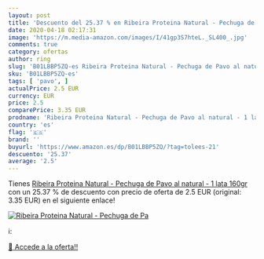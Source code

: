 ```yaml
---
layout: post
title: 'Descuento del 25.37 % en Ribeira Proteina Natural - Pechuga de Pa'
date: 2020-04-18 02:17:31
image: 'https://m.media-amazon.com/images/I/41gp3S7hteL._SL400_.jpg'
comments: true
category: ofertas
author: ring
slug: 'B01LBBP5ZQ-es Ribeira Proteina Natural - Pechuga de Pavo al natural - 1...'
sku: 'B01LBBP5ZQ-es'
tags: [ 'pavo', ]
actualPrice: 2.5 EUR
currency: EUR
price: 2.5
comparePrice: 3.35 EUR
prodname: 'Ribeira Proteina Natural - Pechuga de Pavo al natural - 1 lata 160gr'
country: 'es'
flag: '🇪🇸'
brand: ''
buyurl: 'https://www.amazon.es/dp/B01LBBP5ZQ/?tag=tolees-21'
descuento: '25.37'
average: '2.5'
---
```


Tienes [Ribeira Proteina Natural - Pechuga de Pavo al natural - 1 lata 160gr](https://www.amazon.es/dp/B01LBBP5ZQ/?tag=tolees-21) con un 25.37 % de descuento con precio de oferta de 2.5 EUR (original: 3.35 EUR) en el siguiente enlace!

[![Ribeira Proteina Natural - Pechuga de Pa](https://m.media-amazon.com/images/I/41gp3S7hteL._SL400_.jpg)](https://www.amazon.es/dp/B01LBBP5ZQ/?tag=tolees-21)

ℹ️:


[🛒 Accede a la oferta!!](https://www.amazon.es/dp/B01LBBP5ZQ/?tag=tolees-21)
